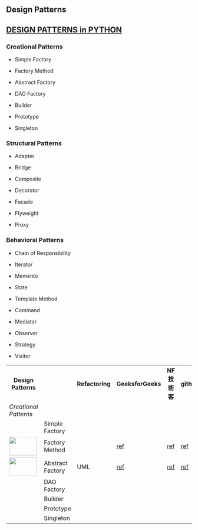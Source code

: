 ## Design Patterns


## [DESIGN PATTERNS in PYTHON](https://refactoring.guru/design-patterns/python)
	
	
### Creational Patterns	

  - Simple Factory
	
  - Factory Method
	
  - Abstract Factory
	
  - DAO Factory
	
  - Builder
	
  - Prototype
	
  - Singleton
	
### Structural Patterns	
	
  - Adapter
	
  - Bridge
	
  - Composite
	
  - Decorator
	
  - Facade
	
  - Flyweight
	
  - Proxy

### Behavioral Patterns	
	
  - Chain of Responsibility
	
  - Iterator
	
  - Memento
	
  - State
	
  - Template Method
	
  - Command
	
  - Mediator
	
  - Observer
	
  - Strategy
	
  - Visitor
  
  
  
<table>
<!-- Row 1 : This is for Columns-->
<tr>
<th>Design Patterns</th>
<th></th>
<th>Refactoring</th>
<th>GeeksforGeeks</th>
<th>NF技術客</th>
<th>github</th>
<th>others</th>
</tr>

<!-- Row : Creational Patterns -->
<tr>
<td><em>Creational Patterns</em></td>
<td></td>
<td></td>
<td></td>
<td></td>
<td></td>
<td></td>
</tr>

<!--
<!-- Row n of ___________Patterns - [Some_Kind_of_Design_Pattern] 
<td><img src="" height="50" width="75"></td> <!-- side bar : logo 
<td>Some_Kind_of_Design_Pattern</td>
<td><a href=""> ref </a></td> <!-- Column 1 : Refactoring 
<td><a href=""> ref </a></td> <!-- Column 2 : GeeksforGeeks 
<td><a href=""> ref </a></td> <!-- Column 3 : NF技術客 
<td><a href=""> ref </a></td> <!-- Column 4 : github 
<td><a href=""> ref </a></td> <!-- Column 5 : others 
</tr>
-->


<!-- Row 1 of Creational Patterns - Simple Factory -->
<tr>
<td></td> <!-- side bar : logo -->
<td>Simple Factory</td>
<td></td> <!-- Column 1 : Refactoring -->
<td></td> <!-- Column 2 : GeeksforGeeks -->
<td></td> <!-- Column 3 : NF技術客-->
<td></td> <!-- Column 4 : github-->
<td><a href="https://blog.csdn.net/huobanjishijian/article/details/79151351">ref</a></td> <!-- Column 5 : others -->
</tr>

<!-- Row 2 of Creational Patterns - Factory Method -->
<tr>
<td><img src="https://refactoring.guru/images/patterns/cards/factory-method-mini-2x.png" height="50" width="75"></td> <!-- side bar : logo -->
<td>Factory Method</td>
<td></td> <!-- Column 1 : Refactoring -->
<td><a href="https://www.geeksforgeeks.org/factory-method-python-design-patterns/">ref</a></td> <!-- Column 2 : GeeksforGeeks -->
<td><a href="https://notfalse.net/3/ioc-di#IoCDI-vs-Factory-Method-Pattern">ref</a></td> <!-- Column 3 : NF技術客-->
<td><a href="https://github.com/faif/python-patterns/blob/master/patterns/creational/factory.py">ref</a></td>  <!-- Column 4 : github--> 
<td><a href="https://blog.csdn.net/huobanjishijian/article/details/79151351">ref</a></td> <!-- Column 5 : others -->
</tr>

<!-- Row 3 of Creational Patterns - Abstract Factory -->
<td><img src="https://refactoring.guru/images/patterns/cards/abstract-factory-mini-2x.png" height="50" width="75"></td> <!-- side bar : logo -->
<td>Abstract Factory</td>
<td><a herf="https://refactoring.guru/design-patterns/abstract-factory">UML</a></td> <!-- Column 1 : Refactoring -->
<td><a href="https://www.geeksforgeeks.org/abstract-factory-method-python-design-patterns/"> ref </a> </td> <!-- Column 2 : GeeksforGeeks -->
<td><a href=""> ref </a></td> <!-- Column 3 : NF技術客 -->
<td><a href="https://github.com/faif/python-patterns/blob/master/patterns/creational/abstract_factory.py"> ref </a></td> <!-- Column 4 : github -->
<td><a href="https://blog.csdn.net/huobanjishijian/article/details/79151351"> ref </a></td> <!-- Column 5 : others -->
</tr>

<!-- Row 4 of Creational Patterns - DAO Factory -->
<tr>
<td></td>
<td>DAO Factory</td>
<td></td>
<td></td>
<td></td>
<td></td>
<td></td>
</tr>

<!-- Row 5 of Creational Patterns - Builder -->
<tr>
<td></td>
<td>Builder</td>
<td></td>
<td></td>
<td></td>
<td></td>
<td></td>
</tr>

<!-- Row 6 of Creational Patterns - Prototype -->
<tr>
<td></td>
<td>Prototype</td>
<td></td>
<td></td>
<td></td>
<td></td>
<td></td>
</tr>

<!-- Row 7 of Creational Patterns - Singleton -->
<tr>
<td></td>
<td>Singleton</td>
<td></td>
<td></td>
<td></td>
<td></td>
<td></td>
</tr>
